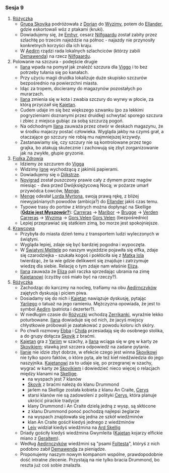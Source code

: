 ### Sesja 9
1. [Różyczka](#l_rozyczka)
    - [Grupa Skovika](#p_wedrowna_banda_skovika) podróżowała z [Dorian](#l_dorian) do [Wyzimy](#l_wyzima), potem do [Ellander](#l_m_ellander), gdzie eskortowali wóz z ptakami (kruki).
    - Dowiadujemy się, że [Emhyr](#p_emhyr), cesarz [Nilfgaardu](#l_nilfgaard) został zabity przez szlachtę po trzecim najeździe na północ - najazdy nie przynosiły konkretnych korzyści dla ich kraju.
    - W [Aedirn](#l_aedirn) rządzi rada lokalnych szlachciców (którzy zabili [Demawenda](#p_krol_demawend)) na rzecz [Nilfgaardu](#l_nilfgaard).
2. Polowanie na szczura - podejście drugie
    - [Ilana](#g_ilana) wpada na pomysł jak znaleźć szczura dla [Viggo](#p_viggo_regner) i to bez potrzeby tułania się po kanałach.
    - Przy użyciu magii druidka lokalizuje duże skupisko szczurów bezpośrednio na powierzchni miasta. 
    - Idąc za tropem, docieramy do magazynów pozostałych po murarzach.
    - [Ilana](#g_ilana) zmienia się w kota i zwabia szczury do wyrwy w płocie, za którą przyczaił się [Kajetan](#g_kajetan).
    - Cudem udaje im się bez większego szwanku (po za lekkimi pogryzieniami doznanymi przez druidkę) schwytać sporego szczura i zbiec z miejsca gubiąc za sobą szczurzą pogoń.
    - Na odchodnym [Ilana](#g_ilana) zauważa przez otwór w deskach magazynu, że w środku majaczy postać człowieka. Wygląda jakby na czymś grał, a otaczające go szczury nie robią mu najmniejszej krzywdy.
    - Zastanawiamy się, czy szczury nie są kontrolowane przez tego grajka, bo atakują skutecznie i zachowują się zbyt zorganizowanie jak na zwykłe, głupie gryzonie.
2. [Fiolka Zdrowia](#l_fiolka_zdrowia)
    - Idziemy ze szczurem do [Vigga](#p_viggo_regner)
    - Widzimy [Ignę](#p_igna) wychodzącą z jakimiś papierami.
    - Dowiadujemy się o [Dijkstrze](#p_dijkstra).
    - [Novigrad](#l_novigrad) został puszczony prawie cały z dymem przez magów miesiąc - dwa przed Dwójksiężycową Nocą; w pożarze umarł przywódca Łowców, [Menge](#p_menge).
    - [Menge](#p_menge) odesłał [Lorda Myrtona](#p_lord_myrton), swoją prawą rękę, z bliżej niewyjaśnianych powodów (ambicja?) do [Ellander](#l_ellander) jakiś czas temu.
    - Typowe trasy do portów z których można dopłynąć na Skellige (**[Gdzie jest Myszowór?](#z_q10)**):
        [Carreras](#l_carreras) → [Maribor](#l_maribor) → [Brugge](#l_brugge) → [Verden](#l_verden)
        [Carreras](#l_carreras) → [Wyzima](#l_wyzima) → [Gors Velen](#l_gors_velen)
        [Gors Velen](#l_gors_velen) (bezpośrednio)
    - Lepiej przeprawiać się statkiem zimą, bo morze jest spokojniejsze.
3. [Krawcowa](#p_eliza)
    - Przybyła do miasta dzień temu z transportem ludzi wyleczonych w świątyni.
    - Wygląda lepiej, zdaje się być bardziej pogodna i wypoczęta.
    - W [Świątyni Melitele](#l_smelitele) po naszym wyjeździe pojawiła się elfka, zdaje się czarodziejka - szukała kogoś i pokłóciła się z [Matką Iolą](#p_matka_iola) twierdząc, że ta wie gdzie delikwent się znajduje i zatrzymuje wiedzę dla siebie. Relację o tym zdaje nam właśnie [Eliza](#p_eliza).
    - [Ilana](#g_ilana) zauważa że [Eliza](#p_eliza) pali raczka sprzedając ubrania na zimę [Kajetanowi](#g_kajetan) (czyżby coś miało być na rzeczy?).
4. [Różyczka](#l_rozyczka)
    - Zachodząc do karczmy na nocleg, trafiamy na obu [Aedirnczyków](#p_yarii) zajętych dyskusją i piciem piwa.
    - Dosiadamy się do nich i [Kajetan](#g_kajetan) nawiązuje dyskusję, pytając [Yariiego](#p_yarii) o tatuaż na jego ramieniu. Mężczyzna opowiada, że jest to symbol [Aedirn](#l_aedirn) (patriota i dezerter?).
    - W niedługim czasie do [Różyczki](#l_rozyczka) wchodzą [Zerrikanki](#p_chida), wyraźnie lekko poturbowane. [Ilana](#g_ilana) dowiaduje się od nich, że jacyś miejscy chłystkowie próbowali je zaatakować z powodu koloru ich skóry.
    - Po chwili rozmowy [Ebba](#p_ebba) i [Chida](#p_chida) przesiadają się do osobnego stolika, a do grupy dołącza [Skovik](#p_skovik) z braćmi.
    - [Kajetan](#g_kajetan) gra z [Yariim](#p_yarii) w szachy, a [Ilana](#g_ilana) wciąga się w grę w karty ze [Skovikiem](#p_skovik); stawką jest szczera odpowiedź na zadane pytanie.
    - [Ilanie](#g_ilana) nie idzie zbyt dobrze, w efekcie czego jest winna [Skovikowi](#p_skovik) nie tylko sporo faktów, o które pyta, ale też kieł niedźwiedzia do jego naszyjnika. [Kajetanowi](#g_kajetan) za to udaje się, po przegranej w szachy, wygrać w karty ze [Skovikiem](#p_skovik) i dowiedzieć nieco więcej o relacjach między klanami na [Skellige](#l_wyspy_skellige).
        - na wyspach jest 7 klanów
        - [Skovik](#p_skovik) z braćmi należą do klanu Drummond
        - jarlem na Skellige została kobieta z klanu An Craite, [Cerys](#p_cerys)
        - starsi klanów nie są zadowoleni z polityki [Cerys](#p_cerys), która planuje ukrócić pirackie tradycje
        - klany Drummond i An Craite dzielą jedną z wysp, są skłócone
        - z klanu Drummond ponoć pochodzą najlepsi żeglarze
        - na wyspach znajdowała się jedna ze szkół wiedźminów
        - klan An Craite gościł kiedyś jednego z wiedźminów
        - [Leiv](#p_leiv) widział kiedyś wiedźmina na [Ard Skellig](#l_ard_skellig)
    - Driady gościły kiedyś wiedźmina Gwymleita ([Kajetan](#g_kajetan) kojarzy elfickie miano z [Geraltem](#p_geralt)).
    - Według [Aedirnczyków](#p_yarii) wiedźmini są "psami [Foltesta](#p_krol_foltest)", któryś z nich podobno zabił [Demawenda](#p_krol_demawend) za pieniądze.
    - Proponujemy naszym nowym kompanom wspólne, prawdopodobnie dość intratne zlecenie. Przystają na nie tylko bracia Drummond, bo reszta już coś sobie znalazła.
